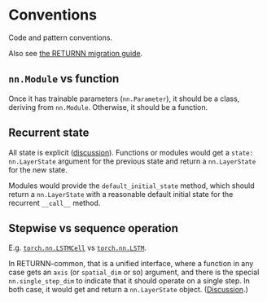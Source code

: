 # Conventions

Code and pattern conventions.

Also see  [the RETURNN migration guide](https://github.com/rwth-i6/returnn_common/blob/main/nn/Migration.md).


## `nn.Module` vs function

Once it has trainable parameters (`nn.Parameter`),
it should be a class, deriving from `nn.Module`.
Otherwise, it should be a function.


## Recurrent state

All state is explicit
([discussion](https://github.com/rwth-i6/returnn_common/issues/31)).
Functions or modules would get a `state: nn.LayerState` argument
for the previous state
and return a `nn.LayerState` for the new state.

Modules would provide the `default_initial_state` method,
which should return a `nn.LayerState`
with a reasonable default initial state
for the recurrent `__call__` method.


## Stepwise vs sequence operation

E.g. [`torch.nn.LSTMCell`](https://pytorch.org/docs/stable/generated/torch.nn.LSTMCell.html#torch.nn.LSTMCell)
vs [`torch.nn.LSTM`](https://pytorch.org/docs/stable/generated/torch.nn.LSTM.html).

In RETURNN-common, that is a unified interface,
where a function in any case gets an `axis` (or `spatial_dim` or so) argument,
and there is the special `nn.single_step_dim` to indicate that it should operate on a single step.
In both case, it would get and return a `nn.LayerState` object.
([Discussion](https://github.com/rwth-i6/returnn_common/issues/81).)
